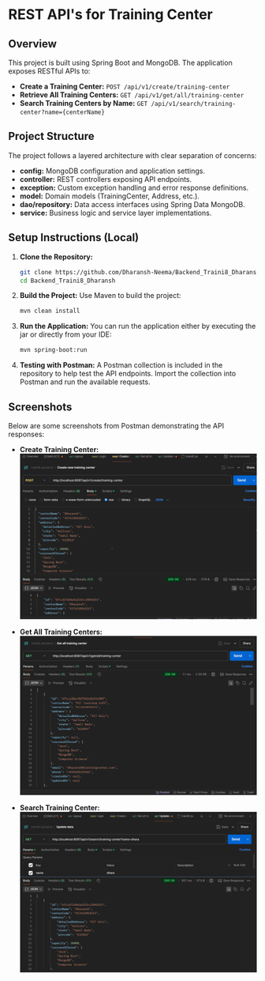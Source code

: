 # REST API's for Training Center

## Overview
This project is built using Spring Boot and MongoDB. The application exposes RESTful APIs to:
- **Create a Training Center:** `POST /api/v1/create/training-center`
- **Retrieve All Training Centers:** `GET /api/v1/get/all/training-center`
- **Search Training Centers by Name:** `GET /api/v1/search/training-center?name={centerName}`

## Project Structure
The project follows a layered architecture with clear separation of concerns:
- **config:** MongoDB configuration and application settings.
- **controller:** REST controllers exposing API endpoints.
- **exception:** Custom exception handling and error response definitions.
- **model:** Domain models (TrainingCenter, Address, etc.).
- **dao/repository:** Data access interfaces using Spring Data MongoDB.
- **service:** Business logic and service layer implementations.

## Setup Instructions (Local)
1. **Clone the Repository:**
   ```bash
   git clone https://github.com/Dharansh-Neema/Backend_Traini8_Dharansh
   cd Backend_Traini8_Dharansh
   ```


2. **Build the Project:**
   Use Maven to build the project:
   ```bash
   mvn clean install
   ```

3. **Run the Application:**
   You can run the application either by executing the jar or directly from your IDE:
   ```bash
   mvn spring-boot:run
   ```

[//]: # (5. **Using Docker:**)

[//]: # (   A Dockerfile is provided to containerize the application.)

[//]: # (    - **Build the Docker image:**)

[//]: # (      ```bash)

[//]: # (      docker build -t traini8-backend .)

[//]: # (      ```)

[//]: # (    - **Run the Docker container &#40;exposing port 8097&#41;:**)

[//]: # (      ```bash)

[//]: # (      docker run -p 8097:8097 traini8-backend)
      
4. **Testing with Postman:**
   A Postman collection is included in the repository  to help test the API endpoints. Import the collection into Postman and run the available requests.

[//]: # (## API Endpoints)

[//]: # (- **POST /api/v1/create/training-center**  )

[//]: # (  Create a new training center with validated input.)

[//]: # ()
[//]: # (- **GET /api/v1/get/all/training-center**  )

[//]: # (  Retrieve all training centers stored in the database.)

[//]: # ()
[//]: # (- **GET /api/v1/search/training-center?name={centerName}**  )

[//]: # (  Search for training centers by a partial or full name &#40;case-insensitive&#41;.)

## Screenshots
Below are some screenshots from Postman demonstrating the API responses:

- **Create Training Center:**
  ![POST API Output](https://github.com/Dharansh-Neema/Backend_Traini8_Dharansh/blob/main/image/POST_training.png)

- **Get All Training Centers:**
  ![GET API Output](https://github.com/Dharansh-Neema/Backend_Traini8_Dharansh/blob/main/image/get_training.png)

- **Search Training Center:**
  ![Search API Output](https://github.com/Dharansh-Neema/Backend_Traini8_Dharansh/blob/main/image/search.png)
